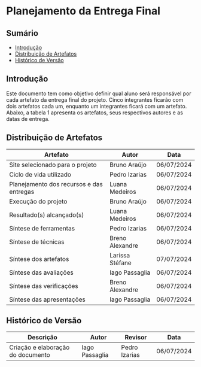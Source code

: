 # Planejamento da Entrega Final

## Sumário

- [Introdução](#introdução)
- [Distribuição de Artefatos](#distribuição-de-artefatos)
- [Histórico de Versão](#histórico-de-versão)


## Introdução

Este documento tem como objetivo definir qual aluno será responsável por cada artefato da entrega final do projeto. Cinco integrantes ficarão com dois artefatos cada um, enquanto um integrantes ficará com um artefato. Abaixo, a tabela 1 apresenta os artefatos, seus respectivos autores e as datas de entrega.

## Distribuição de Artefatos

| Artefato                                 | Autor | Data       |
|------------------------------------------|-------|------------|
| Site selecionado para o projeto          | Bruno Araújo      |    06/07/2024        |
| Ciclo de vida utilizado                  |    Pedro Izarias   |      06/07/2024      |
| Planejamento dos recursos e das entregas | Luana Medeiros |  06/07/2024  |
| Execução do projeto                      | Bruno Araújo      |  06/07/2024           |
| Resultado(s) alcançado(s)                | Luana Medeiros | 06/07/2024  |
| Síntese de ferramentas                   |   Pedro Izarias    |      06/07/2024      |
| Síntese de técnicas                      | Breno Alexandre| 06/07/2024 |
| Síntese dos artefatos                    |  Larissa Stéfane     |    07/07/2024        |
| Síntese das avaliações                   | Iago Passaglia | 06/07/2024 |
| Síntese das verificações                 | Breno Alexandre |06/07/2024 |
| Síntese das apresentações                | Iago Passaglia | 06/07/2024 |

## Histórico de Versão

| Descrição                    | Autor | Revisor | Data       |
|------------------------------|-------|---------|------------|
| Criação e elaboração do documento         | Iago Passaglia | Pedro Izarias | 06/07/2024 |

